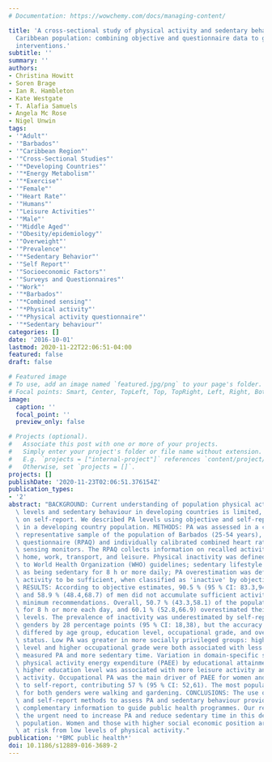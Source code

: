 ```yaml
---
# Documentation: https://wowchemy.com/docs/managing-content/

title: 'A cross-sectional study of physical activity and sedentary behaviours in a
  Caribbean population: combining objective and questionnaire data to guide future
  interventions.'
subtitle: ''
summary: ''
authors:
- Christina Howitt
- Soren Brage
- Ian R. Hambleton
- Kate Westgate
- T. Alafia Samuels
- Angela Mc Rose
- Nigel Unwin
tags:
- '"Adult"'
- '"Barbados"'
- '"Caribbean Region"'
- '"Cross-Sectional Studies"'
- '"*Developing Countries"'
- '"*Energy Metabolism"'
- '"*Exercise"'
- '"Female"'
- '"Heart Rate"'
- '"Humans"'
- '"Leisure Activities"'
- '"Male"'
- '"Middle Aged"'
- '"Obesity/epidemiology"'
- '"Overweight"'
- '"Prevalence"'
- '"*Sedentary Behavior"'
- '"Self Report"'
- '"Socioeconomic Factors"'
- '"Surveys and Questionnaires"'
- '"Work"'
- '"*Barbados"'
- '"*Combined sensing"'
- '"*Physical activity"'
- '"*Physical activity questionnaire"'
- '"*Sedentary behaviour"'
categories: []
date: '2016-10-01'
lastmod: 2020-11-22T22:06:51-04:00
featured: false
draft: false

# Featured image
# To use, add an image named `featured.jpg/png` to your page's folder.
# Focal points: Smart, Center, TopLeft, Top, TopRight, Left, Right, BottomLeft, Bottom, BottomRight.
image:
  caption: ''
  focal_point: ''
  preview_only: false

# Projects (optional).
#   Associate this post with one or more of your projects.
#   Simply enter your project's folder or file name without extension.
#   E.g. `projects = ["internal-project"]` references `content/project/deep-learning/index.md`.
#   Otherwise, set `projects = []`.
projects: []
publishDate: '2020-11-23T02:06:51.376154Z'
publication_types:
- '2'
abstract: "BACKGROUND: Current understanding of population physical activity (PA)\
  \ levels and sedentary behaviour in developing countries is limited, and based primarily\
  \ on self-report. We described PA levels using objective and self-report methods\
  \ in a developing country population. METHODS: PA was assessed in a cross-sectional,\
  \ representative sample of the population of Barbados (25-54 years), using a validated\
  \ questionnaire (RPAQ) and individually calibrated combined heart rate and movement\
  \ sensing monitors. The RPAQ collects information on recalled activity in 4 domains:\
  \ home, work, transport, and leisure. Physical inactivity was defined according\
  \ to World Health Organization (WHO) guidelines; sedentary lifestyle was defined\
  \ as being sedentary for 8 h or more daily; PA overestimation was defined as perceiving\
  \ activity to be sufficient, when classified as 'inactive' by objective measurement.\
  \ RESULTS: According to objective estimates, 90.5 % (95 % CI: 83.3,94.7) of women\
  \ and 58.9 % (48.4,68.7) of men did not accumulate sufficient activity to meet WHO\
  \ minimum recommendations. Overall, 50.7 % (43.3,58.1) of the population was sedentary\
  \ for 8 h or more each day, and 60.1 % (52.8,66.9) overestimated their activity\
  \ levels. The prevalence of inactivity was underestimated by self-report in both\
  \ genders by 28 percentage points (95 % CI: 18,38), but the accuracy of reporting\
  \ differed by age group, education level, occupational grade, and overweight/obesity\
  \ status. Low PA was greater in more socially privileged groups: higher educational\
  \ level and higher occupational grade were both associated with less objectively\
  \ measured PA and more sedentary time. Variation in domain-specific self-reported\
  \ physical activity energy expenditure (PAEE) by educational attainment was observed:\
  \ higher education level was associated with more leisure activity and less occupational\
  \ activity. Occupational PA was the main driver of PAEE for women and men according\
  \ to self-report, contributing 57 % (95 % CI: 52,61). The most popular leisure activities\
  \ for both genders were walking and gardening. CONCLUSIONS: The use of both objective\
  \ and self-report methods to assess PA and sedentary behaviour provides important\
  \ complementary information to guide public health programmes. Our results emphasize\
  \ the urgent need to increase PA and reduce sedentary time in this developing country\
  \ population. Women and those with higher social economic position are particularly\
  \ at risk from low levels of physical activity."
publication: '*BMC public health*'
doi: 10.1186/s12889-016-3689-2
---
```

